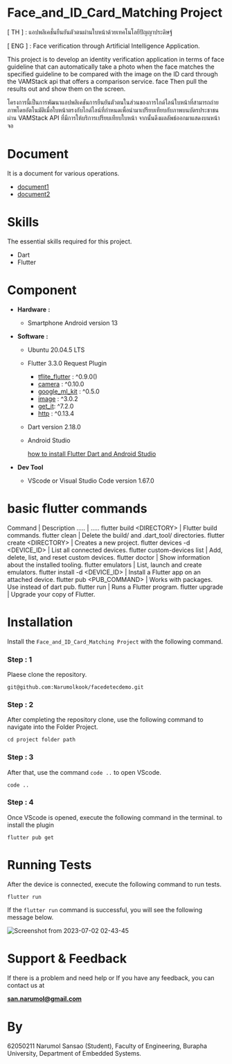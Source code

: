 # **Face_and_ID_Card_Matching Project**

\[ TH \] : แอปพลิเคชั่นยืนยันตัวตนผ่านใบหน้าด้วยเทคโนโลยีปัญญาประดิษฐ์

\[ ENG \] : Face verification through Artificial Intelligence Application.

This project is to develop an identity verification application in terms of face guideline that can automatically take a photo when the face matches the specified guideline to be compared with the image on the ID card through the VAMStack api that offers a comparison service. face Then pull the results out and show them on the screen.

โครงการนี้เป็นการพัฒนาแอปพลิเคชันการยืนยันตัวตนในส่วนของการไกด์ไลน์ใบหน้าที่สามารถถ่ายภาพโดยอัตโนมัติเมื่อใบหน้าตรงกับไกด์ไลน์ที่กำหนดเพื่อนำมาเปรียบเทียบกับภาพบนบัตรประชาชนผ่าน VAMStack API ที่มีการให้บริการเปรียบเทียบใบหน้า จากนั้นดึงผลลัพธ์ออกมาแสดงบนหน้าจอ

# Document

It is a document for various operations.

  * [document1](https://www.dropbox.com/scl/fi/34ghgfcg1c5zgfs0oiaoy/.paper?rlkey=0aazup670fa85y12yhn52u5aj&dl=0)
  * [document2](https://www.dropbox.com/scl/fi/71uqkcr9mdogvmtz4v02m/kook.paper?rlkey=12ckk0g4lsnk4f15k7uhq5ycb&dl=0)

# Skills

The essential skills required for this project.

  * Dart
  * Flutter

# Component

 * **Hardware** **:**

   * Smartphone Android version 13 

 * **Software** **:**
   
   * Ubuntu 20.04.5 LTS
   * Flutter 3.3.0 Request Plugin
      * [tflite_flutter](https://pub.dev/packages/tflite_flutter) : ^0.9.0()
      * [camera](https://pub.dev/packages/camera) : ^0.10.0
      * [google_ml_kit](https://pub.dev/packages/google_ml_kit) : ^0.5.0
      * [image](https://pub.dev/packages/image) : ^3.0.2
      * [get_it](https://pub.dev/packages/get_it): ^7.2.0
      * [http](https://pub.dev/packages/http) : ^0.13.4
   * Dart version 2.18.0
   * Android Studio
     
     [how to install Flutter Dart and Android Studio](https://www.dropbox.com/scl/fi/lw551vjm25fpakkktqrko/Dart-Flutter-and-Android-Studio.paper?rlkey=w2yr47pb7iwd9ozwggrjaafhc&dl=0)

 * **Dev Tool**
   * VScode or Visual Studio Code version 1.67.0
  
# basic flutter commands

Command | Description
..... | .....
flutter build \<DIRECTORY\> | Flutter build commands.
flutter clean | Delete the build/ and .dart_tool/ directories.
flutter create \<DIRECTORY\> | Creates a new project.
flutter devices -d \<DEVICE_ID\> | List all connected devices.
flutter custom-devices list | Add, delete, list, and reset custom devices.
flutter doctor | Show information about the installed tooling.
flutter emulators | List, launch and create emulators.
flutter install -d \<DEVICE_ID\> | Install a Flutter app on an attached device.
flutter pub \<PUB_COMMAND\> | Works with packages. Use instead of dart pub.
flutter run | Runs a Flutter program.
flutter upgrade | Upgrade your copy of Flutter.

# Installation

Install the `Face_and_ID_Card_Matching Project` with the following command.

### Step : 1

Plaese clone the repository. 

```
git@github.com:Narumolkook/facedetecdemo.git
```

### Step : 2

After completing the repository clone, use the following command to navigate into the Folder Project.

```
cd project folder path
```

### Step : 3

After that, use the command `code ..` to open VScode.

```
code ..
```

### Step : 4

Once VScode is opened, execute the following command in the terminal. to install the plugin

```
flutter pub get
```

# Running Tests

After the device is connected, execute the following command to run tests.

```
flutter run
```
If the `flutter run` command is successful, you will see the following message below.

![Screenshot from 2023-07-02 02-43-45](https://github.com/Narumolkook/facedetecdemo/assets/105279093/32dc14bf-aba1-4aff-9107-21e9cda6451e)

# Support & Feedback

If there is a problem and need help or If you have any feedback, you can contact us at

**san.narumol@gmail.com**

# By

62050211 Narumol Sansao (Student), Faculty of Engineering, Burapha University, Department of Embedded Systems.





